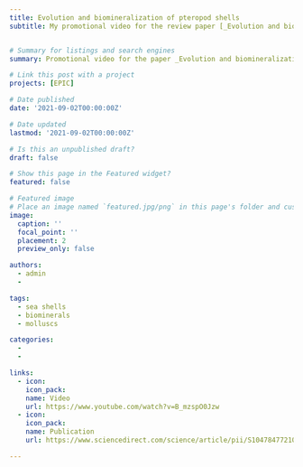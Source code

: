 ```yaml
---
title: Evolution and biomineralization of pteropod shells
subtitle: My promotional video for the review paper [_Evolution and biomineralization of pteropod shells_](https://www.sciencedirect.com/science/article/pii/S1047847721000848) was released. This video was created in collaboration with [Studio de Maan](https://studiodemaan.nl) and it gives a glimpse of the striking diversity of shell walls made by sea butterflies. You can watch it on [Youtube](https://www.youtube.com/watch?v=B_mzspO0Jzw). Sea butterflies' shells are widely regarded as bioindicators of ocean acidification. Can they also be used as inspiration for the design of thin, yet mechanically strong materials? 


# Summary for listings and search engines
summary: Promotional video for the paper _Evolution and biomineralization of pteropod shells_.

# Link this post with a project
projects: [EPIC]

# Date published
date: '2021-09-02T00:00:00Z'

# Date updated
lastmod: '2021-09-02T00:00:00Z'

# Is this an unpublished draft?
draft: false

# Show this page in the Featured widget?
featured: false

# Featured image
# Place an image named `featured.jpg/png` in this page's folder and customize its options here.
image:
  caption: ''
  focal_point: ''
  placement: 2
  preview_only: false

authors:
  - admin
  - 

tags:
  - sea shells
  - biominerals
  - molluscs

categories:
  - 
  - 

links:
  - icon: 
    icon_pack: 
    name: Video
    url: https://www.youtube.com/watch?v=B_mzspO0Jzw
  - icon: 
    icon_pack: 
    name: Publication
    url: https://www.sciencedirect.com/science/article/pii/S1047847721000848

---
```


